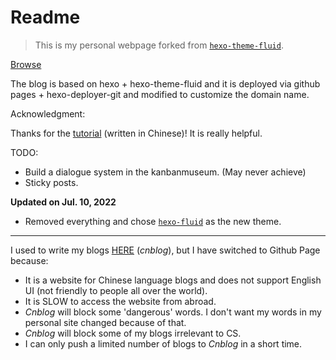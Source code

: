 # Readme

> This is my personal webpage forked from [`hexo-theme-fluid`](https://hexo.fluid-dev.com/).

[Browse](https://wind2375like.github.io)

The blog is based on hexo + hexo-theme-fluid and it is deployed via github pages + hexo-deployer-git and modified to customize the domain name.

Acknowledgment:

Thanks for the [tutorial](http://ericwu.cn/2020/05/01/my-new-blog/) (written in Chinese)! It is really helpful.

TODO:

- Build a dialogue system in the kanbanmuseum. (May never achieve)
- Sticky posts.

**Updated on Jul. 10, 2022**

- Removed everything and chose [`hexo-fluid`](https://hexo.fluid-dev.com/) as the new theme.

---

I used to write my blogs [HERE](https://www.cnblogs.com/wind2375like/) (*cnblog*), but I have switched to Github Page because:

- It is a website for Chinese language blogs and does not support English UI (not friendly to people all over the world).
- It is SLOW to access the website from abroad.
- *Cnblog* will block some 'dangerous' words. I don't want my words in my personal site changed because of that.
- *Cnblog* will block some of my blogs irrelevant to CS.
- I can only push a limited number of blogs to *Cnblog* in a short time.
